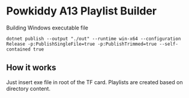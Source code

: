 # Powkiddy A13 Playlist Builder

Building Windows executable file

```
dotnet publish --output "./out" --runtime win-x64 --configuration Release -p:PublishSingleFile=true -p:PublishTrimmed=true --self-contained true
```
## How it works

Just insert exe file in root of the TF card. Playlists are created based on directory content.

